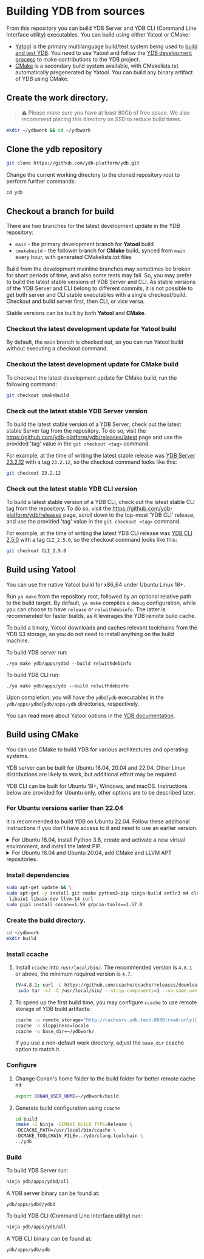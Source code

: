 # Building YDB from sources

From this repository you can build YDB Server and YDB CLI (Command Line Interface utility) executables. You can build using either Yatool or CMake:

- [Yatool](https://github.com/yandex/yatool) is the primary multilanguage build/test system being used to [build and test YDB](https://ydb.tech/docs/en/development/build-ya). You need to use Yatool and follow the [YDB development process](https://ydb.tech/docs/en/development/suggest-change) to make contributions to the YDB project.
- [CMake](https://en.wikipedia.org/wiki/CMake) is a secondary build system available, with CMakelists.txt automatically pregenerated by Yatool. You can build any binary artifact of YDB using CMake.

## Create the work directory. 
> :warning: Please make sure you have at least 80Gb of free space. We also recommend placing this directory on SSD to reduce build times.

```bash
mkdir ~/ydbwork && cd ~/ydbwork
```

## Clone the ydb repository

```bash
git clone https://github.com/ydb-platform/ydb.git
```

Change the current working directory to the cloned repository root to perform further commands:

```
cd ydb
```

## Checkout a branch for build

There are two branches for the latest development update in the YDB repository:

- `main` - the primary development branch for **Yatool** build
- `cmakebuild` - the follower branch for **CMake** build, synced from `main` every hour, with generated CMakelists.txt files

Build from the development mainline branches may sometimes be broken for short periods of time, and also some tests may fail. So, you may prefer to build the latest stable versions of YDB Server and CLI. As stable versions of the YDB Server and CLI belong to different commits, it is not possible to get both server and CLI stable executables with a single checkout/build. Checkout and build server first, then CLI, or vice versa.

Stable versions can be built by both **Yatool** and **CMake**.

### Checkout the latest development update for Yatool build

By default, the `main` branch is checked out, so you can run Yatool build without executing a checkout command.

### Checkout the latest development update for CMake build

To checkout the latest development update for CMake build, run the following command:

```bash
git checkout cmakebuild
```

### Check out the latest stable YDB Server version

To build the latest stable version of a YDB Server, check out the latest stable Server tag from the repository. To do so, visit the https://github.com/ydb-platform/ydb/releases/latest page and use the provided 'tag' value in the `git checkout <tag>` command.

For example, at the time of writing the latest stable release was [YDB Server 23.2.12](https://github.com/ydb-platform/ydb/releases/tag/23.2.12) with a tag `23.2.12`, so the checkout command looks like this:

```bash
git checkout 23.2.12
```

### Check out the latest stable YDB CLI version

To build a latest stable version of a YDB CLI, check out the latest stable CLI tag from the repository. To do so, visit the https://github.com/ydb-platform/ydb/releases page, scroll down to the top-most 'YDB CLI' release, and use the provided 'tag' value in the `git checkout <tag>` command.

For example, at the time of writing the latest YDB CLI release was [YDB CLI 2.5.0](https://github.com/ydb-platform/ydb/releases/tag/CLI_2.5.0) with a tag `CLI_2.5.0`, so the checkout command looks like this:

```bash
git checkout CLI_2.5.0
```

## Build using Yatool

You can use the native Yatool build for x86_64 under Ubuntu Linux 18+.

Run `ya make` from the repository root, followed by an optional relative path to the build target. By default, `ya make` compiles a `debug` configuration, while you can choose to have `release` or `relwithdebinfo`. The latter is recommended for faster builds, as it leverages the YDB remote build cache.

To build a binary, Yatool downloads and caches relevant toolchains from the YDB S3 storage, so you do not need to install anything on the build machine.

To build YDB server run:

```
./ya make ydb/apps/ydbd --build relwithdebinfo
```

To build YDB CLI run:

```
./ya make ydb/apps/ydb --build relwithdebinfo
```

Upon completion, you will have the `ydbd`/`ydb` executables in the `ydb/apps/ydbd`/`ydb/apps/ydb` directories, respectively.

You can read more about Yatool options in the [YDB documentation](https://ydb.tech/docs/development/build-ya).

## Build using CMake

You can use CMake to build YDB for various architectures and operating systems.

YDB server can be built for Ubuntu 18.04, 20.04 and 22.04. Other Linux distributions are likely to work, but additional effort may be required.

YDB CLI can be built for Ubuntu 18+, Windows, and macOS. Instructions below are provided for Ubuntu only, other options are to be described later.

### For Ubuntu versions earlier than 22.04

It is recommended to build YDB on Ubuntu 22.04. Follow these additional instructions if you don't have access to it and need to use an earlier version.

<details>
   <summary>For Ubuntu 18.04, install Python 3.8, create and activate a new virtual environment, and install the latest PIP.</summary>

   ```bash
   apt-get install python3.8 python3.8-venv python3-venv
   python3.8 -m venv ~/ydbwork/ve
   source ~/ydbwork/ve/bin/activate
   pip install -U pip
   ```
</details>

<details>
   <summary>For Ubuntu 18.04 and Ubuntu 20.04, add CMake and LLVM APT repositories.</summary>

   ```bash
   wget -O - https://apt.kitware.com/keys/kitware-archive-latest.asc | sudo apt-key add -
   echo "deb http://apt.kitware.com/ubuntu/ $(lsb_release -cs) main" | sudo tee /etc/apt/sources.list.d/kitware.list >/dev/null
   
   wget -O - https://apt.llvm.org/llvm-snapshot.gpg.key | sudo apt-key add -
   echo "deb http://apt.llvm.org/$(lsb_release -cs)/ llvm-toolchain-$(lsb_release -cs)-14 main" | sudo tee /etc/apt/sources.list.d/llvm.list >/dev/null
   
   sudo apt-get update
   
   ```

</details>

### Install dependencies

```bash
sudo apt-get update && \
sudo apt-get -y install git cmake python3-pip ninja-build antlr3 m4 clang-14 lld-14 libidn11-dev \
 libaio1 libaio-dev llvm-14 curl
sudo pip3 install conan==1.59 grpcio-tools==1.57.0

```

### Create the build directory. 

```bash
cd ~/ydbwork
mkdir build
```

### Install ccache

1. Install `ccache` into `/usr/local/bin/`. The recommended version is `4.8.1` or above, the minimum required version is `4.7`.
    ```bash
    (V=4.8.1; curl -L https://github.com/ccache/ccache/releases/download/v${V}/ccache-${V}-linux-x86_64.tar.xz | \
     sudo tar -xJ -C /usr/local/bin/ --strip-components=1 --no-same-owner ccache-${V}-linux-x86_64/ccache)
    ```

2. To speed up the first build time, you may configure `ccache` to use remote storage of YDB build artifacts:
    ```bash
    ccache -o remote_storage="http://cachesrv.ydb.tech:8080|read-only|layout=bazel"
    ccache -o sloppiness=locale 
    ccache -o base_dir=~/ydbwork/
    ```
   If you use a non-default work directory, adjust the `base_dir` ccache option to match it.


### Configure

1. Change Conan's home folder to the build folder for better remote cache hit 
    ```bash
    export CONAN_USER_HOME=~/ydbwork/build
    ```

2. Generate build configuration using `ccache`
    ```bash
    cd build
    cmake -G Ninja -DCMAKE_BUILD_TYPE=Release \
    -DCCACHE_PATH=/usr/local/bin/ccache \
    -DCMAKE_TOOLCHAIN_FILE=../ydb/clang.toolchain \
    ../ydb  
    ```

### Build

To build YDB Server run:
```bash
ninja ydb/apps/ydbd/all
```

A YDB server binary can be found at:
```
ydb/apps/ydbd/ydbd
```

To build YDB CLI (Command Line Interface utility) run:
```bash
ninja ydb/apps/ydb/all
```

A YDB CLI binary can be found at:
```
ydb/apps/ydb/ydb
```
